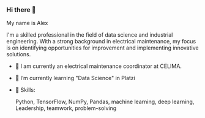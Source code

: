 ### Hi there 👋

My name is Alex

I'm a skilled professional in the field of data science and industrial engineering. With a strong background in electrical maintenance, my focus is on identifying opportunities for improvement and implementing innovative solutions.

- 🔭 I am currently an electrical maintenance coordinator at CELIMA.
- 🌱 I’m currently learning "Data Science" in Platzi

- 🔭 Skills:

  Python, TensorFlow, NumPy, Pandas,
  machine learning, deep learning,
  Leadership, teamwork, problem-solving





<!--
**Barbathoss/Barbathoss** is a ✨ _special_ ✨ repository because its `README.md` (this file) appears on your GitHub profile.

Here are some ideas to get you started:

- 🔭 I’m currently working on ...
- 🌱 I’m currently learning ...
- 👯 I’m looking to collaborate on ...
- 🤔 I’m looking for help with ...
- 💬 Ask me about ...
- 📫 How to reach me: ...
- 😄 Pronouns: ...
- ⚡ Fun fact: ...
-->
